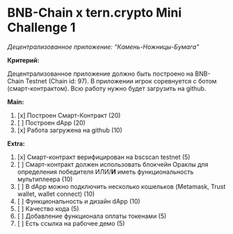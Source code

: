 # BNB-Chain x tern.crypto Mini Challenge 1

_Децентрализованное приложение: “Камень-Ножницы-Бумага"_

**Критерий:**

Децентрализованное приложение должно быть построено на BNB-Chain Testnet (Chain id: 97). В приложении игрок соревнуется с ботом (смарт-контрактом). Всю работу нужно будет загрузить на github.

**Main:**

1. [x] Построен Смарт-Контракт (20)
2. [ ] Построен dApp (20)
3. [x] Работа загружена на github (10)

**Extra:**

1. [x] Смарт-контракт верифицирован на bscscan testnet (5)
2. [ ] Смарт-контракт должен использовать блокчейн Ораклы для определения победителя ИЛИ/**И** иметь функциональность мультиплеера (10)
3. [ ] В dApp можно подключить несколько кошельков (Metamask, Trust wallet, wallet connect) (10)
4. [ ] Функциональность и дизайн dApp (10)
5. [ ] Качество кода (5)
6. [ ] Добавление функционала оплаты токенами (5)
7. [ ] Есть ссылка на рабочее демо (5)

